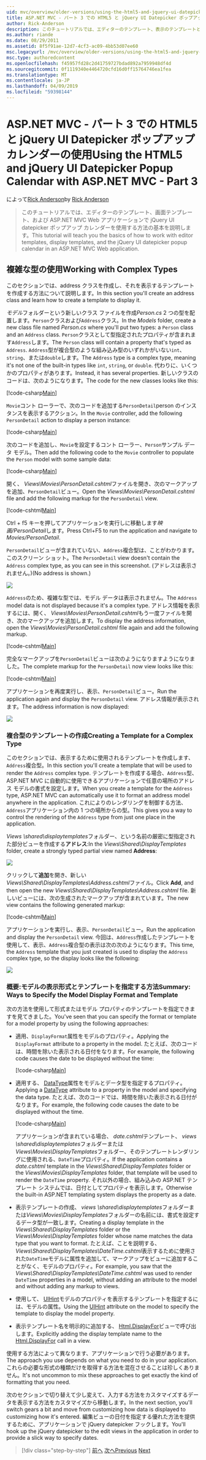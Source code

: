 ```yaml
---
uid: mvc/overview/older-versions/using-the-html5-and-jquery-ui-datepicker-popup-calendar-with-aspnet-mvc/using-the-html5-and-jquery-ui-datepicker-popup-calendar-with-aspnet-mvc-part-3
title: ASP.NET MVC - パート 3 での HTML5 と jQuery UI Datepicker ポップアップ カレンダーの使用 |Microsoft Docs
author: Rick-Anderson
description: このチュートリアルでは、エディターのテンプレート、表示のテンプレートと、ASP.NET MV の jQuery UI datepicker ポップアップ カレンダーを操作する方法の基本を説明しています.
ms.author: riande
ms.date: 08/29/2011
ms.assetid: 8f5f91ae-12d7-4cf3-ac09-4bb53d07ee60
msc.legacyurl: /mvc/overview/older-versions/using-the-html5-and-jquery-ui-datepicker-popup-calendar-with-aspnet-mvc/using-the-html5-and-jquery-ui-datepicker-popup-calendar-with-aspnet-mvc-part-3
msc.type: authoredcontent
ms.openlocfilehash: f45957fd28c2d41759727bdad892a7959948df4d
ms.sourcegitcommit: 0f1119340e4464720cfd16d0ff15764746ea1fea
ms.translationtype: MT
ms.contentlocale: ja-JP
ms.lasthandoff: 04/09/2019
ms.locfileid: "59398144"
---
```

# <a name="using-the-html5-and-jquery-ui-datepicker-popup-calendar-with-aspnet-mvc---part-3"></a><span data-ttu-id="b3efb-103">ASP.NET MVC - パート 3 での HTML5 と jQuery UI Datepicker ポップアップ カレンダーの使用</span><span class="sxs-lookup"><span data-stu-id="b3efb-103">Using the HTML5 and jQuery UI Datepicker Popup Calendar with ASP.NET MVC - Part 3</span></span>

<span data-ttu-id="b3efb-104">によって[Rick Anderson]((https://twitter.com/RickAndMSFT))</span><span class="sxs-lookup"><span data-stu-id="b3efb-104">by [Rick Anderson]((https://twitter.com/RickAndMSFT))</span></span>

> <span data-ttu-id="b3efb-105">このチュートリアルでは、エディターのテンプレート、画面テンプレート、および ASP.NET MVC Web アプリケーションで jQuery UI datepicker ポップアップ カレンダーを使用する方法の基本を説明します。</span><span class="sxs-lookup"><span data-stu-id="b3efb-105">This tutorial will teach you the basics of how to work with editor templates, display templates, and the jQuery UI datepicker popup calendar in an ASP.NET MVC Web application.</span></span>


## <a name="working-with-complex-types"></a><span data-ttu-id="b3efb-106">複雑な型の使用</span><span class="sxs-lookup"><span data-stu-id="b3efb-106">Working with Complex Types</span></span>

<span data-ttu-id="b3efb-107">このセクションでは、address クラスを作成し、それを表示するテンプレートを作成する方法について説明します。</span><span class="sxs-lookup"><span data-stu-id="b3efb-107">In this section you'll create an address class and learn how to create a template to display it.</span></span>

<span data-ttu-id="b3efb-108">*モデル*フォルダーという新しいクラス ファイルを作成*Person.cs* 2 つの型を配置します。`Person`クラスおよび`Address`クラス。</span><span class="sxs-lookup"><span data-stu-id="b3efb-108">In the *Models* folder, create a new class file named *Person.cs* where you'll put two types: a `Person` class and an `Address` class.</span></span> <span data-ttu-id="b3efb-109">`Person`クラスとして型指定されたプロパティが含まれます`Address`します。</span><span class="sxs-lookup"><span data-stu-id="b3efb-109">The `Person` class will contain a property that's typed as `Address`.</span></span> <span data-ttu-id="b3efb-110">`Address`型が複合型のような組み込み型のいずれかがいない`int`、 `string`、または`double`します。</span><span class="sxs-lookup"><span data-stu-id="b3efb-110">The `Address` type is a complex type, meaning it's not one of the built-in types like `int`, `string`, or `double`.</span></span> <span data-ttu-id="b3efb-111">代わりに、いくつかのプロパティがあります。</span><span class="sxs-lookup"><span data-stu-id="b3efb-111">Instead, it has several properties.</span></span> <span data-ttu-id="b3efb-112">新しいクラスのコードは、次のようになります。</span><span class="sxs-lookup"><span data-stu-id="b3efb-112">The code for the new classes looks like this:</span></span>

[!code-csharp[Main](using-the-html5-and-jquery-ui-datepicker-popup-calendar-with-aspnet-mvc-part-3/samples/sample1.cs)]

<span data-ttu-id="b3efb-113">`Movie`コント ローラーで、次のコードを追加する`PersonDetail`person のインスタンスを表示するアクション。</span><span class="sxs-lookup"><span data-stu-id="b3efb-113">In the `Movie` controller, add the following `PersonDetail` action to display a person instance:</span></span>

[!code-csharp[Main](using-the-html5-and-jquery-ui-datepicker-popup-calendar-with-aspnet-mvc-part-3/samples/sample2.cs)]

<span data-ttu-id="b3efb-114">次のコードを追加し、`Movie`を設定するコント ローラー、`Person`サンプル データ モデル。</span><span class="sxs-lookup"><span data-stu-id="b3efb-114">Then add the following code to the `Movie` controller to populate the `Person` model with some sample data:</span></span>

[!code-csharp[Main](using-the-html5-and-jquery-ui-datepicker-popup-calendar-with-aspnet-mvc-part-3/samples/sample3.cs)]

<span data-ttu-id="b3efb-115">開く、 *Views\Movies\PersonDetail.cshtml*ファイルを開き、次のマークアップを追加、`PersonDetail`ビュー。</span><span class="sxs-lookup"><span data-stu-id="b3efb-115">Open the *Views\Movies\PersonDetail.cshtml* file and add the following markup for the `PersonDetail` view.</span></span>

[!code-cshtml[Main](using-the-html5-and-jquery-ui-datepicker-popup-calendar-with-aspnet-mvc-part-3/samples/sample4.cshtml)]

<span data-ttu-id="b3efb-116">Ctrl + f5 キーを押してアプリケーションを実行しに移動します*映画/PersonDetail*します。</span><span class="sxs-lookup"><span data-stu-id="b3efb-116">Press Ctrl+F5 to run the application and navigate to *Movies/PersonDetail*.</span></span>

<span data-ttu-id="b3efb-117">`PersonDetail`ビューが含まれていない、`Address`複合型は、ことがわかります。 このスクリーン ショット。</span><span class="sxs-lookup"><span data-stu-id="b3efb-117">The `PersonDetail` view doesn't contain the `Address` complex type, as you can see in this screenshot.</span></span> <span data-ttu-id="b3efb-118">(アドレスは表示されません。)</span><span class="sxs-lookup"><span data-stu-id="b3efb-118">(No address is shown.)</span></span>

![](using-the-html5-and-jquery-ui-datepicker-popup-calendar-with-aspnet-mvc-part-3/_static/image1.png)

<span data-ttu-id="b3efb-119">`Address`のため、複雑な型では、モデル データは表示されません。</span><span class="sxs-lookup"><span data-stu-id="b3efb-119">The `Address` model data is not displayed because it's a complex type.</span></span> <span data-ttu-id="b3efb-120">アドレス情報を表示するには、開く、 *Views\Movies\PersonDetail.cshtml*もう一度ファイルを開き、次のマークアップを追加します。</span><span class="sxs-lookup"><span data-stu-id="b3efb-120">To display the address information, open the *Views\Movies\PersonDetail.cshtml* file again and add the following markup.</span></span>

[!code-cshtml[Main](using-the-html5-and-jquery-ui-datepicker-popup-calendar-with-aspnet-mvc-part-3/samples/sample5.cshtml)]

<span data-ttu-id="b3efb-121">完全なマークアップを`PersonDetail`ビューは次のようになりますようになりました。</span><span class="sxs-lookup"><span data-stu-id="b3efb-121">The complete markup for the `PersonDetail` now view looks like this:</span></span>

[!code-cshtml[Main](using-the-html5-and-jquery-ui-datepicker-popup-calendar-with-aspnet-mvc-part-3/samples/sample6.cshtml)]

<span data-ttu-id="b3efb-122">アプリケーションを再度実行し、表示、`PersonDetail`ビュー。</span><span class="sxs-lookup"><span data-stu-id="b3efb-122">Run the application again and display the `PersonDetail` view.</span></span> <span data-ttu-id="b3efb-123">アドレス情報が表示されます。</span><span class="sxs-lookup"><span data-stu-id="b3efb-123">The address information is now displayed:</span></span>

![](using-the-html5-and-jquery-ui-datepicker-popup-calendar-with-aspnet-mvc-part-3/_static/image2.png)

### <a name="creating-a-template-for-a-complex-type"></a><span data-ttu-id="b3efb-124">複合型のテンプレートの作成</span><span class="sxs-lookup"><span data-stu-id="b3efb-124">Creating a Template for a Complex Type</span></span>

<span data-ttu-id="b3efb-125">このセクションでは、表示するために使用されるテンプレートを作成します、`Address`複合型。</span><span class="sxs-lookup"><span data-stu-id="b3efb-125">In this section you'll create a template that will be used to render the `Address` complex type.</span></span> <span data-ttu-id="b3efb-126">テンプレートを作成する場合、`Address`型、ASP.NET MVC に自動的に使用できるアプリケーションで任意の場所のアドレス モデルの書式を設定します。</span><span class="sxs-lookup"><span data-stu-id="b3efb-126">When you create a template for the `Address` type, ASP.NET MVC can automatically use it to format an address model anywhere in the application.</span></span> <span data-ttu-id="b3efb-127">これによりのレンダリングを制御する方法、`Address`アプリケーション内の 1 つの場所からの型。</span><span class="sxs-lookup"><span data-stu-id="b3efb-127">This gives you a way to control the rendering of the `Address` type from just one place in the application.</span></span>

<span data-ttu-id="b3efb-128">*Views \shared\displaytemplates*フォルダー、という名前の厳密に型指定された部分ビューを作成する**アドレス**:</span><span class="sxs-lookup"><span data-stu-id="b3efb-128">In the *Views\Shared\DisplayTemplates* folder, create a strongly typed partial view named **Address**:</span></span>

![](using-the-html5-and-jquery-ui-datepicker-popup-calendar-with-aspnet-mvc-part-3/_static/image3.png)

<span data-ttu-id="b3efb-129">クリックして**追加**を開き、新しい*Views\Shared\DisplayTemplates\Address.cshtml*ファイル。</span><span class="sxs-lookup"><span data-stu-id="b3efb-129">Click **Add**, and then open the new *Views\Shared\DisplayTemplates\Address.cshtml* file.</span></span> <span data-ttu-id="b3efb-130">新しいビューには、次の生成されたマークアップが含まれています。</span><span class="sxs-lookup"><span data-stu-id="b3efb-130">The new view contains the following generated markup:</span></span>

[!code-cshtml[Main](using-the-html5-and-jquery-ui-datepicker-popup-calendar-with-aspnet-mvc-part-3/samples/sample7.cshtml)]

<span data-ttu-id="b3efb-131">アプリケーションを実行し、表示、`PersonDetail`ビュー。</span><span class="sxs-lookup"><span data-stu-id="b3efb-131">Run the application and display the `PersonDetail` view.</span></span> <span data-ttu-id="b3efb-132">今回は、`Address`作成したテンプレートを使用して、表示、`Address`複合型の表示は次の次のようになります。</span><span class="sxs-lookup"><span data-stu-id="b3efb-132">This time, the `Address` template that you just created is used to display the `Address` complex type, so the display looks like the following:</span></span>

![](using-the-html5-and-jquery-ui-datepicker-popup-calendar-with-aspnet-mvc-part-3/_static/image4.png)

### <a name="summary-ways-to-specify-the-model-display-format-and-template"></a><span data-ttu-id="b3efb-133">概要:モデルの表示形式とテンプレートを指定する方法</span><span class="sxs-lookup"><span data-stu-id="b3efb-133">Summary: Ways to Specify the Model Display Format and Template</span></span>

<span data-ttu-id="b3efb-134">次の方法を使用して形式またはモデル プロパティのテンプレートを指定できますを見てきました。</span><span class="sxs-lookup"><span data-stu-id="b3efb-134">You've seen that you can specify the format or template for a model property by using the following approaches:</span></span>

- <span data-ttu-id="b3efb-135">適用、`DisplayFormat`属性をモデルのプロパティ。</span><span class="sxs-lookup"><span data-stu-id="b3efb-135">Applying the `DisplayFormat` attribute to a property in the model.</span></span> <span data-ttu-id="b3efb-136">たとえば、次のコードは、時間を除いた表示される日付をなります。</span><span class="sxs-lookup"><span data-stu-id="b3efb-136">For example, the following code causes the date to be displayed without the time:</span></span>

    [!code-csharp[Main](using-the-html5-and-jquery-ui-datepicker-popup-calendar-with-aspnet-mvc-part-3/samples/sample8.cs)]
- <span data-ttu-id="b3efb-137">適用する、 [DataType](https://msdn.microsoft.com/library/system.componentmodel.dataannotations.datatype.aspx)属性をモデルとデータ型を指定するプロパティ。</span><span class="sxs-lookup"><span data-stu-id="b3efb-137">Applying a [DataType](https://msdn.microsoft.com/library/system.componentmodel.dataannotations.datatype.aspx) attribute to a property in the model and specifying the data type.</span></span> <span data-ttu-id="b3efb-138">たとえば、次のコードでは、時間を除いた表示される日付がなります。</span><span class="sxs-lookup"><span data-stu-id="b3efb-138">For example, the following code causes the date to be displayed without the time.</span></span>

    [!code-csharp[Main](using-the-html5-and-jquery-ui-datepicker-popup-calendar-with-aspnet-mvc-part-3/samples/sample9.cs)]

    <span data-ttu-id="b3efb-139">アプリケーションが含まれている場合、 *date.cshtml*テンプレート、 *views \shared\displaytemplates*フォルダーまたは*Views\Movies\DisplayTemplates*フォルダー、そのテンプレートレンダリングに使用される、`DateTime`プロパティ。</span><span class="sxs-lookup"><span data-stu-id="b3efb-139">If the application contains a *date.cshtml* template in the *Views\Shared\DisplayTemplates* folder or the *Views\Movies\DisplayTemplates* folder, that template will be used to render the `DateTime` property.</span></span> <span data-ttu-id="b3efb-140">それ以外の場合、組み込みの ASP.NET テンプレート システムでは、日付としてプロパティを表示します。</span><span class="sxs-lookup"><span data-stu-id="b3efb-140">Otherwise the built-in ASP.NET templating system displays the property as a date.</span></span>
- <span data-ttu-id="b3efb-141">表示テンプレートの作成、 *views \shared\displaytemplates*フォルダーまたは*Views\Movies\DisplayTemplates*フォルダーの名前には、書式を設定するデータ型が一致します。</span><span class="sxs-lookup"><span data-stu-id="b3efb-141">Creating a display template in the *Views\Shared\DisplayTemplates* folder or the *Views\Movies\DisplayTemplates* folder whose name matches the data type that you want to format.</span></span> <span data-ttu-id="b3efb-142">たとえば、ことを説明する、 *Views\Shared\DisplayTemplates\DateTime.cshtml*表示するために使用された`DateTime`モデルに属性を追加して、マークアップをビューに追加することがなく、モデルのプロパティ。</span><span class="sxs-lookup"><span data-stu-id="b3efb-142">For example, you saw that the *Views\Shared\DisplayTemplates\DateTime.cshtml* was used to render `DateTime` properties in a model, without adding an attribute to the model and without adding any markup to views.</span></span>
- <span data-ttu-id="b3efb-143">使用して、 [UIHint](https://msdn.microsoft.com/library/system.componentmodel.dataannotations.uihintattribute.uihint.aspx)モデルのプロパティを表示するテンプレートを指定するには、モデルの属性。</span><span class="sxs-lookup"><span data-stu-id="b3efb-143">Using the [UIHint](https://msdn.microsoft.com/library/system.componentmodel.dataannotations.uihintattribute.uihint.aspx) attribute on the model to specify the template to display the model property.</span></span>
- <span data-ttu-id="b3efb-144">表示テンプレート名を明示的に追加する、 [Html.DisplayFor](https://msdn.microsoft.com/library/ee407420.aspx)ビューで呼び出します。</span><span class="sxs-lookup"><span data-stu-id="b3efb-144">Explicitly adding the display template name to the [Html.DisplayFor](https://msdn.microsoft.com/library/ee407420.aspx) call in a view.</span></span>

<span data-ttu-id="b3efb-145">使用する方法によって異なります、アプリケーションで行う必要があります。</span><span class="sxs-lookup"><span data-stu-id="b3efb-145">The approach you use depends on what you need to do in your application.</span></span> <span data-ttu-id="b3efb-146">これらの必要な形式の種類だけを取得する方法を混在させることは珍しくありません。</span><span class="sxs-lookup"><span data-stu-id="b3efb-146">It's not uncommon to mix these approaches to get exactly the kind of formatting that you need.</span></span>

<span data-ttu-id="b3efb-147">次のセクションで切り替えて少し変えて、入力する方法をカスタマイズするデータを表示する方法をカスタマイズから移動します。</span><span class="sxs-lookup"><span data-stu-id="b3efb-147">In the next section, you'll switch gears a bit and move from customizing how data is displayed to customizing how it's entered.</span></span> <span data-ttu-id="b3efb-148">編集ビューの日付を指定する優れた方法を提供するために、アプリケーションで jQuery datepicker フックします。</span><span class="sxs-lookup"><span data-stu-id="b3efb-148">You'll hook up the jQuery datepicker to the edit views in the application in order to provide a slick way to specify dates.</span></span>

> [!div class="step-by-step"]
> <span data-ttu-id="b3efb-149">[前へ](using-the-html5-and-jquery-ui-datepicker-popup-calendar-with-aspnet-mvc-part-2.md)
> [次へ](using-the-html5-and-jquery-ui-datepicker-popup-calendar-with-aspnet-mvc-part-4.md)</span><span class="sxs-lookup"><span data-stu-id="b3efb-149">[Previous](using-the-html5-and-jquery-ui-datepicker-popup-calendar-with-aspnet-mvc-part-2.md)
[Next](using-the-html5-and-jquery-ui-datepicker-popup-calendar-with-aspnet-mvc-part-4.md)</span></span>
